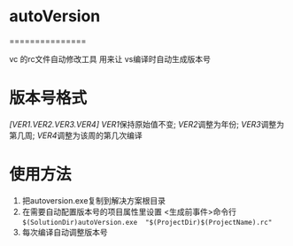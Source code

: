 # autoVersion
===============

vc 的rc文件自动修改工具 用来让 vs编译时自动生成版本号

# 版本号格式
 *[VER1.VER2.VER3.VER4]* 
	*VER1*保持原始值不变;
	*VER2*调整为年份;
	*VER3*调整为第几周;
	*VER4*调整为该周的第几次编译 
# 使用方法
1. 把autoversion.exe复制到解决方案根目录
2. 在需要自动配置版本号的项目属性里设置 <生成前事件>命令行
```$(SolutionDir)autoVersion.exe  "$(ProjectDir)$(ProjectName).rc"```
3. 每次编译自动调整版本号
